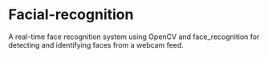 # Facial-recognition
A real-time face recognition system using OpenCV and face_recognition for detecting and identifying faces from a webcam feed.
